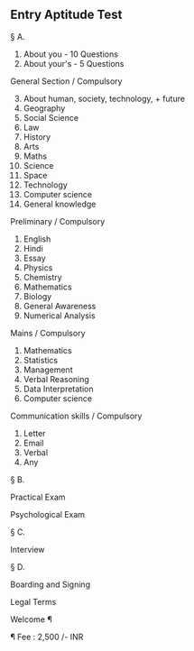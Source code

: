 ## Entry Aptitude Test

§ A. 

1. About you - 10 Questions
2. About your's - 5 Questions

General Section / Compulsory

3. About human, society, technology, + future
4. Geography
5. Social Science
6. Law
7. History
8. Arts
9. Maths
10. Science
11. Space
12. Technology
13. Computer science
14. General knowledge

Preliminary / Compulsory

1. English
2. Hindi
3. Essay
4. Physics
5. Chemistry
6. Mathematics
7. Biology
8. General Awareness
9. Numerical Analysis

Mains / Compulsory

1. Mathematics
2. Statistics
3. Management
4. Verbal Reasoning
5. Data Interpretation
6. Computer science

Communication skills / Compulsory
1. Letter
2. Email
3. Verbal
4. Any

§ B. 

Practical Exam

Psychological Exam

§ C. 

Interview

§ D. 

Boarding and Signing

Legal Terms

Welcome ¶

¶ Fee : 2,500 /- INR

